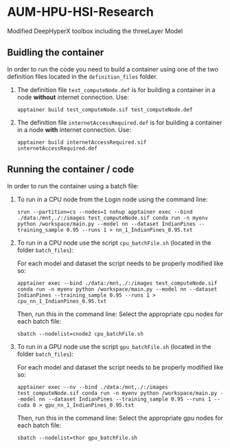 # AUM-HPU-HSI-Research
Modified DeepHyperX toolbox including the threeLayer Model

## Buidling the container 

In order to run the code you need to build a container using one of the two definition files located in the ```definition_files``` folder. 
  1) The definition file ```test_computeNode.def``` is for building a container in a node **without** internet connection. Use:
     
      ```apptainer build test_computeNode.sif test_computeNode.def```

  2) The definition file ```internetAccessRequired.def``` is for building a container in a node **with** internet connection. Use: 

      ```apptainer build internetAccessRequired.sif internetAccessRequired.def```

## Running the container / code 

In order to run the container using a batch file:
  1) To run in a CPU node from the Login node using the command line:
     
     ```srun --partition=cs --nodes=1 nohup apptainer exec --bind ./data:/mnt,./:/images test_computeNode.sif conda run -n myenv python /workspace/main.py --model nn --dataset IndianPines --training_sample 0.95 --runs 1 > nn_1_IndianPines_0.95.txt```
    
  2) To run in a CPU node use the script ```cpu_batchFile.sh``` (located in the folder ```batch_files```):
     
     For each model and dataset the script needs to be properly modified like so:
     
     ```apptainer exec --bind ./data:/mnt,./:/images test_computeNode.sif conda run -n myenv python /workspace/main.py --model nn --dataset IndianPines --training_sample 0.95 --runs 1 > cpu_nn_1_IndianPines_0.95.txt```

     Then, run this in the command line:
     Select the appropriate cpu nodes for each batch file:
    
     ```sbatch --nodelist=cnode2 cpu_batchFile.sh```
    
  3) To run in a GPU node use the script ```gpu_batchFile.sh``` (located in the folder ```batch_files```):
     
     For each model and dataset the script needs to be properly modified like so:
     
     ```apptainer exec --nv --bind ./data:/mnt,./:/images test_computeNode.sif conda run -n myenv python /workspace/main.py --model nn --dataset IndianPines --training_sample 0.95 --runs 1 --cuda 0 > gpu_nn_1_IndianPines_0.95.txt```

     Then, run this in the command line:
     Select the appropriate gpu nodes for each batch file:
    
     ```sbatch --nodelist=thor gpu_batchFile.sh```
  


  
